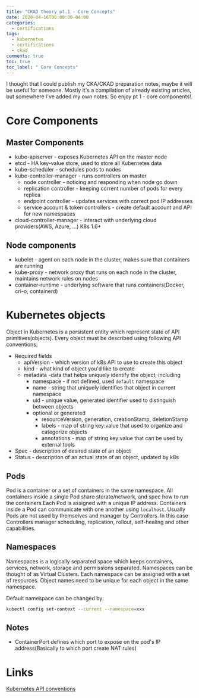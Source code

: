 ```yaml
---
title: "CKAD theory pt.1 - Core Concepts"
date: 2020-04-16T06:00:00-04:00
categories:
  - certifications
tags:
  - kubernetes
  - certifications
  - ckad
comments: true
toc: true
toc_label: " Core Concepts"
---
```

I thought that I could publish my CKA/CKAD preparation notes, maybe it will be useful for someone.
Mostly it's a compilation of already existing articles, but somewhere I've added my own notes.
So enjoy pt 1 - core components!.

# Core Components

## Master Components

- kube-apiserver - exposes Kubernetes API on the master node
- etcd - HA key-value store, used to store all Kubernetes data
- kube-scheduler - schedules pods to nodes
- kube-controller-manager - runs controllers on master
    - node controller - noticing and responding when node go down
    - replication controller - keeping corrent number of pods for every replica
    - endpoint controller - updates services with correct pod IP addresses
    - service account & token controllers - create default account and API for new namespaces
- cloud-controller-manager - interact with underlying cloud providers(AWS, Azure, ...) K8s 1.6+

## Node components

- kubelet - agent on each node in the cluster, makes sure that containers are running
- kube-proxy - network proxy that runs on each node in the cluster, maintains network rules on nodes
- container-runtime - underlying software that runs containers(Docker, cri-o, containerd)

# Kubernetes objects

Object in Kubernetes is a persistent entity which represent state of API primitives(objects).
Every object must be described using following API conventions:

- Required fields
    - apiVersion - which version of k8s API to use to create this object
    - kind - what kind of object you'd like to create
    - metadata -data that helps uniquely identify the object, including
        - namespace - if not defined, used `default` namespace
        - name - string that uniquely identifies that object in current namespace
        - uid - unique value, generated identifier used to distinguish between objects
        - optional or generated
            - resourceVersion, generation, creationStamp, deletionStamp
            - labels - map of string key:value that used to organize and categorize objects
            - annotations - map of string key:value that can be used by external tools
- Spec - description of desired state of an object
- Status - description of an actual state of an object, updated by k8s


## Pods

Pod is a container or a set of containers in the same namespace. All containers inside a single Pod share storate/network,
and spec how to run the containers.Each Pod is assigned with a unique IP address.
Containers inside a Pod can communicate with one another using `localhost`. Usually Pods are not used by themselves
and manager by Controllers. In this case Controllers manager scheduling, replication, rollout, self-healing and other
capabilities.

## Namespaces

Namespaces is a logically separated space which keeps containers, services, network, storage and permissions separated.
Namespaces can be thought of as Virtual Clusters. Each namespace  can be assigned with a set of resources.
Object names need to be unique for each object in the same namespace.

Default namespace can be changed by:

```bash
kubectl config set-context --current --namespace=xxx
```

## Notes

- ContainerPort defines which port to expose on the pod's IP address(Basically to which port create NAT rules)

# Links

[Kubernetes API conventions](https://github.com/kubernetes/community/blob/master/contributors/devel/sig-architecture/api-conventions.md#metadata)

